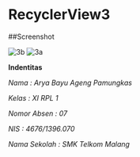 # RecyclerView3

##Screenshot

![3b](https://cloud.githubusercontent.com/assets/22130165/20029806/16c799aa-a389-11e6-9234-d2c8d7c2047e.png)
![3a](https://cloud.githubusercontent.com/assets/22130165/20029807/16e955cc-a389-11e6-9749-9a740d3347ec.png)


**Indentitas**

*Nama : Arya Bayu Ageng Pamungkas*

*Kelas : XI RPL 1*

*Nomor Absen : 07*

*NIS : 4676/1396.070*

*Nama Sekolah : SMK Telkom Malang*
